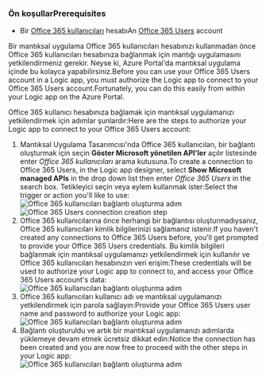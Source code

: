 ### <a name="prerequisites"></a><span data-ttu-id="639fa-101">Ön koşullar</span><span class="sxs-lookup"><span data-stu-id="639fa-101">Prerequisites</span></span>
* <span data-ttu-id="639fa-102">Bir [Office 365 kullanıcıları](https://office365.com) hesabı</span><span class="sxs-lookup"><span data-stu-id="639fa-102">An [Office 365 Users](https://office365.com) account</span></span>  

<span data-ttu-id="639fa-103">Bir mantıksal uygulama Office 365 kullanıcıları hesabınızı kullanmadan önce Office 365 kullanıcıları hesabınıza bağlanmak için mantığı uygulamasını yetkilendirmeniz gerekir. Neyse ki, Azure Portal'da mantıksal uygulama içinde bu kolayca yapabilirsiniz.</span><span class="sxs-lookup"><span data-stu-id="639fa-103">Before you can use your Office 365 Users account in a Logic app, you must authorize the Logic app to connect to your Office 365 Users account.Fortunately, you can do this easily from within your Logic app on the Azure Portal.</span></span>  

<span data-ttu-id="639fa-104">Office 365 kullanıcı hesabınıza bağlamak için mantıksal uygulamanızı yetkilendirmek için adımlar şunlardır:</span><span class="sxs-lookup"><span data-stu-id="639fa-104">Here are the steps to authorize your Logic app to connect to your Office 365 Users account:</span></span>  

1. <span data-ttu-id="639fa-105">Mantıksal Uygulama Tasarımcısı'nda Office 365 kullanıcıları, bir bağlantı oluşturmak için seçin **Göster Microsoft yönetilen API'ler** açılır listesinde enter *Office 365 kullanıcıları* arama kutusuna.</span><span class="sxs-lookup"><span data-stu-id="639fa-105">To create a connection to Office 365 Users, in the Logic app designer, select **Show Microsoft managed APIs** in the drop down list then enter *Office 365 Users* in the search box.</span></span> <span data-ttu-id="639fa-106">Tetikleyici seçin veya eylem kullanmak ister:</span><span class="sxs-lookup"><span data-stu-id="639fa-106">Select the trigger or action you'll like to use:</span></span>  
   <span data-ttu-id="639fa-107">![Office 365 kullanıcıları bağlantı oluşturma adım](./media/connectors-create-api-office365users/office365users-1.png)</span><span class="sxs-lookup"><span data-stu-id="639fa-107">![Office 365 Users connection creation step](./media/connectors-create-api-office365users/office365users-1.png)</span></span>  
2. <span data-ttu-id="639fa-108">Office 365 kullanıcılarına önce herhangi bir bağlantısı oluşturmadıysanız, Office 365 kullanıcıları kimlik bilgilerinizi sağlamanız istenir.</span><span class="sxs-lookup"><span data-stu-id="639fa-108">If you haven't created any connections to Office 365 Users before, you'll get prompted to provide your Office 365 Users credentials.</span></span> <span data-ttu-id="639fa-109">Bu kimlik bilgileri bağlanmak için mantıksal uygulamanızı yetkilendirmek için kullanılır ve Office 365 kullanıcıları hesabınızın veri erişim:</span><span class="sxs-lookup"><span data-stu-id="639fa-109">These credentials will be used to authorize your Logic app to connect to, and access your Office 365 Users account's data:</span></span>  
   ![Office 365 kullanıcıları bağlantı oluşturma adım](./media/connectors-create-api-office365users/office365users-2.png)  
3. <span data-ttu-id="639fa-111">Office 365 kullanıcıları kullanıcı adı ve mantıksal uygulamanızı yetkilendirmek için parola sağlayın:</span><span class="sxs-lookup"><span data-stu-id="639fa-111">Provide your Office 365 Users user name and password to authorize your Logic app:</span></span>  
   ![Office 365 kullanıcıları bağlantı oluşturma adım](./media/connectors-create-api-office365users/office365users-3.png)  
4. <span data-ttu-id="639fa-113">Bağlantı oluşturuldu ve artık bir mantıksal uygulamanızı adımlarda yüklemeye devam etmek ücretsiz dikkat edin:</span><span class="sxs-lookup"><span data-stu-id="639fa-113">Notice the connection has been created and you are now free to proceed with the other steps in your Logic app:</span></span>  
   ![Office 365 kullanıcıları bağlantı oluşturma adım](./media/connectors-create-api-office365users/office365users-4.png)  

